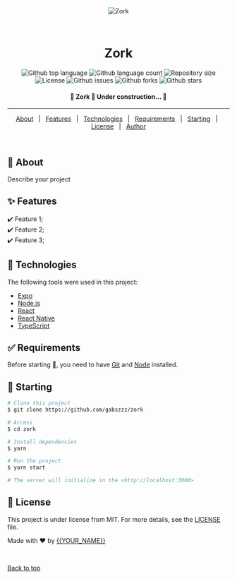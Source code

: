 <div align="center" id="top">
  <img src="./.github/app.gif" alt="Zork" />

&#xa0;

  <!-- <a href="https://zork.netlify.app">Demo</a> -->
</div>

<h1 align="center">Zork</h1>

<p align="center">
  <img alt="Github top language" src="https://img.shields.io/github/languages/top/gabszzz/zork?color=56BEB8">

  <img alt="Github language count" src="https://img.shields.io/github/languages/count/gabszzz/zork?color=56BEB8">

  <img alt="Repository size" src="https://img.shields.io/github/repo-size/gabszzz/zork?color=56BEB8">

  <img alt="License" src="https://img.shields.io/github/license/gabszzz/zork?color=56BEB8">

  <img alt="Github issues" src="https://img.shields.io/github/issues/gabszzz/zork?color=56BEB8" />

  <img alt="Github forks" src="https://img.shields.io/github/forks/gabszzz/zork?color=56BEB8" />

  <img alt="Github stars" src="https://img.shields.io/github/stars/gabszzz/zork?color=56BEB8" />
</p>

<!-- Status -->

<h4 align="center">
	🚧  Zork 🚀 Under construction...  🚧
</h4>

<hr>

<p align="center">
  <a href="#dart-about">About</a> &#xa0; | &#xa0;
  <a href="#sparkles-features">Features</a> &#xa0; | &#xa0;
  <a href="#rocket-technologies">Technologies</a> &#xa0; | &#xa0;
  <a href="#white_check_mark-requirements">Requirements</a> &#xa0; | &#xa0;
  <a href="#checkered_flag-starting">Starting</a> &#xa0; | &#xa0;
  <a href="#memo-license">License</a> &#xa0; | &#xa0;
  <a href="https://github.com/gabszzz" target="_blank">Author</a>
</p>

<br>

## :dart: About

Describe your project

## :sparkles: Features

:heavy_check_mark: Feature 1;\
:heavy_check_mark: Feature 2;\
:heavy_check_mark: Feature 3;

## :rocket: Technologies

The following tools were used in this project:

- [Expo](https://expo.io/)
- [Node.js](https://nodejs.org/en/)
- [React](https://pt-br.reactjs.org/)
- [React Native](https://reactnative.dev/)
- [TypeScript](https://www.typescriptlang.org/)

## :white_check_mark: Requirements

Before starting :checkered_flag:, you need to have [Git](https://git-scm.com) and [Node](https://nodejs.org/en/) installed.

## :checkered_flag: Starting

```bash
# Clone this project
$ git clone https://github.com/gabszzz/zork

# Access
$ cd zork

# Install dependencies
$ yarn

# Run the project
$ yarn start

# The server will initialize in the <http://localhost:3000>
```

## :memo: License

This project is under license from MIT. For more details, see the [LICENSE](LICENSE.md) file.

Made with :heart: by <a href="https://github.com/gabszzz" target="_blank">{{YOUR_NAME}}</a>

&#xa0;

<a href="#top">Back to top</a>
